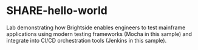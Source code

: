 # SHARE-hello-world
Lab demonstrating how Brightside enables engineers to test mainframe applications using modern testing frameworks (Mocha in this sample) and integrate into CI/CD orchestration tools (Jenkins in this sample).
